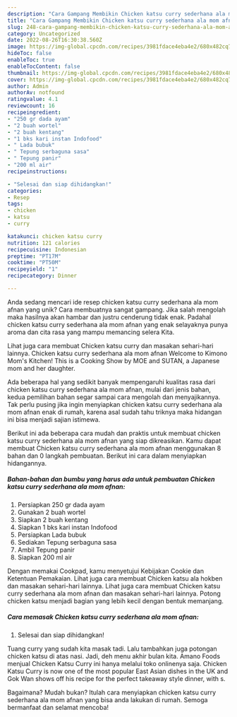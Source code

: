 ```yaml
---
description: "Cara Gampang Membikin Chicken katsu curry sederhana ala mom afnan yang Enak"
title: "Cara Gampang Membikin Chicken katsu curry sederhana ala mom afnan yang Enak"
slug: 248-cara-gampang-membikin-chicken-katsu-curry-sederhana-ala-mom-afnan-yang-enak
category: Uncategorized
date: 2022-08-26T16:30:38.560Z
image: https://img-global.cpcdn.com/recipes/3981fdace4eba4e2/680x482cq70/chicken-katsu-curry-sederhana-ala-mom-afnan-foto-resep-utama.jpg
hideToc: false
enableToc: true
enableTocContent: false
thumbnail: https://img-global.cpcdn.com/recipes/3981fdace4eba4e2/680x482cq70/chicken-katsu-curry-sederhana-ala-mom-afnan-foto-resep-utama.jpg
cover: https://img-global.cpcdn.com/recipes/3981fdace4eba4e2/680x482cq70/chicken-katsu-curry-sederhana-ala-mom-afnan-foto-resep-utama.jpg
author: Admin
authorAv: notfound
ratingvalue: 4.1
reviewcount: 16
recipeingredient:
- "250 gr dada ayam"
- "2 buah wortel"
- "2 buah kentang"
- "1 bks kari instan Indofood"
- " Lada bubuk"
- " Tepung serbaguna sasa"
- " Tepung panir"
- "200 ml air"
recipeinstructions:

- "Selesai dan siap dihidangkan!"
categories:
- Resep
tags:
- chicken
- katsu
- curry

katakunci: chicken katsu curry 
nutrition: 121 calories
recipecuisine: Indonesian
preptime: "PT17M"
cooktime: "PT50M"
recipeyield: "1"
recipecategory: Dinner

---
```





Anda sedang mencari ide resep chicken katsu curry sederhana ala mom afnan yang unik? Cara membuatnya sangat gampang. Jika salah mengolah maka hasilnya akan hambar dan justru cenderung tidak enak. Padahal chicken katsu curry sederhana ala mom afnan yang enak selayaknya punya aroma dan cita rasa yang mampu memancing selera Kita.





Lihat juga cara membuat Chicken katsu curry dan masakan sehari-hari lainnya. Chicken katsu curry sederhana ala mom afnan Welcome to Kimono Mom&#39;s Kitchen! This is a Cooking Show by MOE and SUTAN, a Japanese mom and her daughter.

Ada beberapa hal yang sedikit banyak mempengaruhi kualitas rasa dari chicken katsu curry sederhana ala mom afnan, mulai dari jenis bahan, kedua pemilihan bahan segar sampai cara mengolah dan menyajikannya. Tak perlu pusing jika ingin menyiapkan chicken katsu curry sederhana ala mom afnan enak di rumah, karena asal sudah tahu triknya maka hidangan ini bisa menjadi sajian istimewa.






Berikut ini ada beberapa cara mudah dan praktis untuk membuat chicken katsu curry sederhana ala mom afnan yang siap dikreasikan. Kamu dapat membuat Chicken katsu curry sederhana ala mom afnan menggunakan 8 bahan dan 0 langkah pembuatan. Berikut ini cara dalam menyiapkan hidangannya.

<!--inarticleads1-->

##### Bahan-bahan dan bumbu yang harus ada untuk pembuatan Chicken katsu curry sederhana ala mom afnan:

1. Persiapkan 250 gr dada ayam
1. Gunakan 2 buah wortel
1. Siapkan 2 buah kentang
1. Siapkan 1 bks kari instan Indofood
1. Persiapkan  Lada bubuk
1. Sediakan  Tepung serbaguna sasa
1. Ambil  Tepung panir
1. Siapkan 200 ml air


Dengan memakai Cookpad, kamu menyetujui Kebijakan Cookie dan Ketentuan Pemakaian. Lihat juga cara membuat Chicken katsu ala hokben dan masakan sehari-hari lainnya. Lihat juga cara membuat Chicken katsu curry sederhana ala mom afnan dan masakan sehari-hari lainnya. Potong chicken katsu menjadi bagian yang lebih kecil dengan bentuk memanjang. 

<!--inarticleads2-->

##### Cara memasak Chicken katsu curry sederhana ala mom afnan:


1. Selesai dan siap dihidangkan!

Tuang curry yang sudah kita masak tadi. Lalu tambahkan juga potongan chicken katsu di atas nasi. Jadi, deh menu akhir bulan kita. Amano Foods menjual Chicken Katsu Curry ini hanya melalui toko onlinenya saja. Chicken Katsu Curry is now one of the most popular East Asian dishes in the UK and Gok Wan shows off his recipe for the perfect takeaway style dinner, with s. 

Bagaimana? Mudah bukan? Itulah cara menyiapkan chicken katsu curry sederhana ala mom afnan yang bisa anda lakukan di rumah. Semoga bermanfaat dan selamat mencoba!
